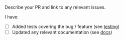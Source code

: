 Describe your PR and link to any relevant issues. 

I have:
 - [ ] Added tests covering the bug / feature (see [testing](https://github.com/bewolv/gqlgen/blob/master/TESTING.md))
 - [ ] Updated any relevant documentation (see [docs](https://github.com/bewolv/gqlgen/tree/master/docs/content))
